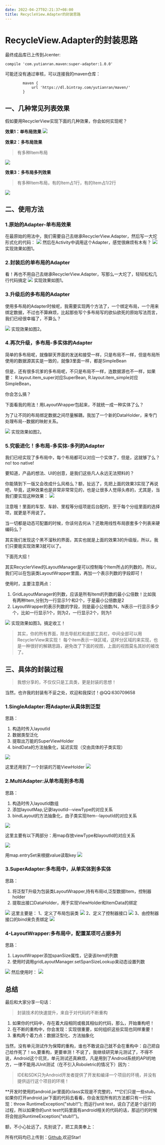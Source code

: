```yaml
---
date: 2022-04-27T02:21:37+08:00
title: RecycleView.Adapter的封装思路
---
```


# RecycleView.Adapter的封装思路

最终成品库已上传到Jcenter:
```
compile 'com.yutianran.maven:super-adapter:1.0.0'
```
可能还没有通过审核，可以连接我的maven仓库：
```
        maven {
            url 'https://dl.bintray.com/yutianran/maven/'
        }
```

## 一、几种常见列表效果
假如要用RecyclerView实现下面的几种效果，你会如何实现呢？

**效果1：单布局效果**
![](05-Attachment/1458573-1927be380afca974.png)

**效果2：多布局效果**
>有多种Item布局

![](05-Attachment/1458573-31dafe929c00d83d.png)

**效果3：多布局多列效果**
>有多种Item布局，有的Item占1行，有的Item占1/2行

![](05-Attachment/1458573-ba6767e02d35564e.png)


## 二、使用方法
### 1.原始的Adapter-单布局效果

在最原始的用法中，我们需要自己去继承RecyclerView.Adapter，然后写一大坨形式化的代码：
![](1458573-a8cd2fe9d0338d40.png)
然后在Activity中调用这个Adapter，感觉很麻烦有木有？
![](1458573-c5c7fd0cd3399bca.png)
实现效果如图1。

### 2.封装后的单布局的Adapter

看！再也不用自己去继承RecyclerView.Adapter，写那么一大坨了，轻轻松松几行代码搞定
![](1458573-6c5b97bc4c1af6e6.png)
实现效果如图1。

### 3.升级后的多布局的Adapter

使用多布局的Adapter时候呢，我需要实现两个方法了，一个绑定布局，一个用来绑定数据，不过也不算麻烦，比起那些写个多布局写的欲仙欲死的原始写法而言，我们已经很幸福了，不算么？

![](1458573-1b77062abe1eaa4d.png)
实现效果如图2。

### 4.再次升级，多布局-多实体的Adapter

简单的多布局呢，就像聊天界面的发送和接受一样，只是布局不一样，但是布局所使用的数据源其实是一致的，就像3里面一样，都是SimpleBean

但是，还有很多坑爹的多布局呢，不只是布局不一样，连数据源也不一样，如果要：
R.layout.item_super对应SuperBean,
R.layout.item_simple对应SimpleBean，

你会怎么搞？

下面看我的用法！用LayoutWrapper<T>包起来，不就统一成一种实体了么？

为了让不同的布局绑定数据之间尽量解耦，我加了一个新的DataHolder，来专门处理布局--数据的映射关系。

![](1458573-85f8b7ec7fab8250.png)
实现效果如图2。

### 5.究极进化！多布局-多实体-多列的Adapter

我们已经实现了多布局中，每个布局都可以对应一个实体了，但是，这就够了么？no! too native!

要知道，产品的想法、UI的创意，是我们这些凡人永远无法预料的？

你能猜到下一版又会改成什么风格么？额，扯远了，先把上面的效果3实现了再说吧，毕竟，这种效果也是非常非常常见的，也是让很多人觉得头疼的，尤其是，当我们要实现这种效果：
![](1458573-bb1828cd2ab9bd33.png)

注意哦！里面的车型、车龄、里程等分组项是后台配的，至于每个分组里面的选择项，就更是不用说了。

当一切都是动态可配置的时候，你该何去何从？还敢用线性布局嵌套多个列表来硬编码么？

其实我们发现这个黑不溜秋的界面，其实也就是上面的效果3的升级版，所以，我们只要能实现效果3就可以了。

下面亮大招！

其实RecyclerView的LayoutManager是可以控制每个Item所占的列数的，所以，我们可以在包装类LayoutWrapper里面，再加一个表示列数的字段即可！

使用时，主要注意两点：
1. GridLayoutManager的列数，应该是所有Item的列数的最小公倍数！比如我有两种Item,分别为一行显示1个和2个，于是最小公倍数是2
2. LayoutWrapper的表示列数的字段，则是最小公倍数/N，N表示一行显示多少个，比如一行显示1个，则为2，一行显示2个，则为1

![](1458573-d3993e24c1224ef7.png)
实现效果如图3。搞定收工！

> 其实，你的所有界面，除去导航栏和底部工具栏，中间全部可以用RecyclerView来实现！
每个item表示一块区域，这样分区域的来实现，也是一种很好的解耦思路，避免改了下面的视图，上面的视图莫名其妙的被改了。

## 三、具体的封装过程
> 我想分享的，不仅仅只是工具类，更是封装的思想！

当然，也许我的封装有不妥之处，欢迎和我探讨！@QQ:630709658

### 1.SingleAdapter:将Adapter从具体到泛型
思路：
1. 构造时传入layoutId
2. 数据类型泛化
3. 提取出万能的SuperViewHolder
4. bindData的方法抽象化，延迟实现（交由具体的子类实现）

![](1458573-9a006c4a49de919e.png)

这里还用到了一个封装的万能ViewHolder
![](1458573-d2dc9d01c9c00b84.png)

### 2.MultiAdapter:从单布局到多布局
思路：
1. 构造时传入layoutId数组
2. 添加layoutMap,记录layoutId--viewType的对应关系
3. bindLayout的方法抽象化，由子类实现Item--layoutId的对应关系

![](1458573-62d9f2822f535ad0.png)

这里主要有以下两部分：用map存放viewType和layoutId的对应关系

![](05-Attachment/1458573-8251b9eccd8e0f0e.png)

用map.entrySet来根据value读取key
![](1458573-4a5bfbb408c58930.png)

### 3.SuperAdapter:多布局中，从单实体到多实体
思路：
1. 将泛型T升级为包装类LayoutWrapper,持有布局id,泛型数据Item，控制器holder
2. 提取出接口DataHolder，用于实现ViewHolder和ItemData的绑定

![](1458573-ea82df7a2faa483a.png)
这里主要是：
1、定义了布局包装类
![](1458573-a602f83e88d7824a.png)
2、定义了控制器接口
![](05-Attachment/1458573-e884010e13ed7234.png)
3、由控制器接口的bind来负责绑定
![](05-Attachment/1458573-d4f09f759644584d.png)

### 4-LayoutWrapper:多布局中，配置某项可占据多列
思路：
1. LayoutWrapper添加spanSize属性，记录该item的列数
2. 使用时调用gridLayoutManager.setSpanSizeLookup来动态设置列数

![](1458573-a775f17a99f61af4.png)
然后使用时：
![](05-Attachment/1458573-bcf7fe25efffa69c.png)

## 总结
最后和大家分享一句话：
> 封装技术的快速提升，来自于对代码的不断重构

1. 如果你的代码中，存在着大段相同或极其相似的代码，那么，开始重构吧！
2. 在不断的重构中，你会发现：实现很重要，如何组织这些实现也同样重要！
3. 重构两个着力点：数据泛型化、方法抽象化

当然，没有单元测试作为保障的重构，谁也不敢说自己就不会在重构中：自己把自己给作死了！so,要重构，更要单测！不说了，我继续研究单元测试了，不得不说，Android这个坑货，单元测试还真麻烦，凡是用到了Android系统的API的地方，一律不能用JUnit测试（在不引入Roboletric的情况下）因为：
> IDE和SDK只为Android开发者提供了开发和编译一个项目的环境，并没有提供运行这个项目的环境！

**开发时使用的android.jar里面的class实现是不完整的，**它们只是一些stub，如果你打开android.jar下面的代码去看看，你会发现所有的方法都只有一行实现：throw RuntimeException("stub!!”);
而运行unit test，说白了还是个运行的过程，所以如果你的unit test代码里面有android相关的代码的话，那运行的时候将会抛出RuntimeException("stub!!”)。

额，不小心扯远了。先别说了，把工具类奉上：

所有代码均已上传到：[Github](https://github.com/fishyer/StudyRecyclerView),欢迎Star!